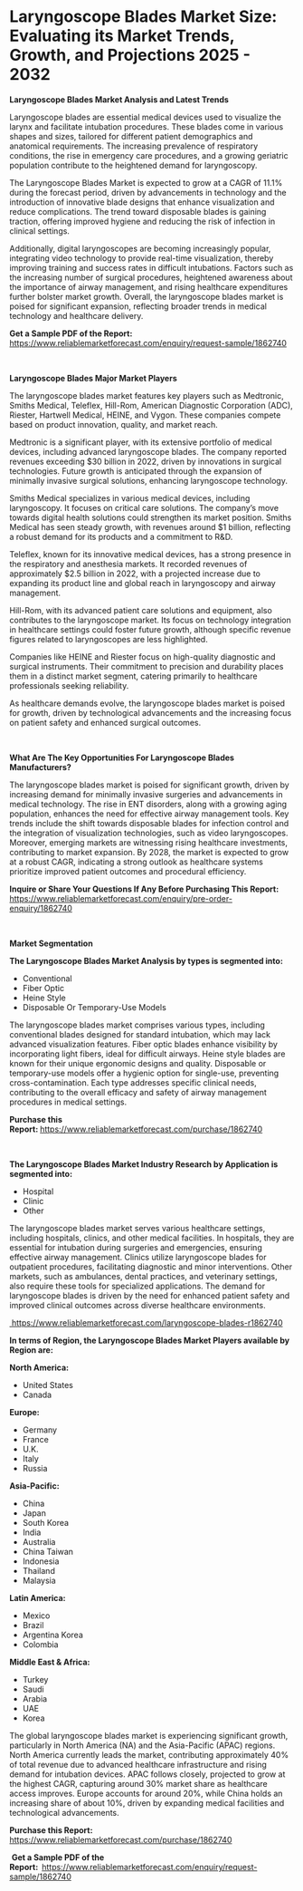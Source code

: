 <p><h1>Laryngoscope Blades Market Size: Evaluating its Market Trends, Growth, and Projections 2025 - 2032</h1></p><p><strong>Laryngoscope Blades Market Analysis and Latest Trends</strong></p>
<p><p>Laryngoscope blades are essential medical devices used to visualize the larynx and facilitate intubation procedures. These blades come in various shapes and sizes, tailored for different patient demographics and anatomical requirements. The increasing prevalence of respiratory conditions, the rise in emergency care procedures, and a growing geriatric population contribute to the heightened demand for laryngoscopy.</p><p>The Laryngoscope Blades Market is expected to grow at a CAGR of 11.1% during the forecast period, driven by advancements in technology and the introduction of innovative blade designs that enhance visualization and reduce complications. The trend toward disposable blades is gaining traction, offering improved hygiene and reducing the risk of infection in clinical settings.</p><p>Additionally, digital laryngoscopes are becoming increasingly popular, integrating video technology to provide real-time visualization, thereby improving training and success rates in difficult intubations. Factors such as the increasing number of surgical procedures, heightened awareness about the importance of airway management, and rising healthcare expenditures further bolster market growth. Overall, the laryngoscope blades market is poised for significant expansion, reflecting broader trends in medical technology and healthcare delivery.</p></p>
<p><strong>Get a Sample PDF of the Report:&nbsp;</strong> <a href="https://www.reliablemarketforecast.com/enquiry/request-sample/1862740?utm_campaign=2533&utm_medium=2&utm_source=Github&utm_content=ia&utm_term=13042025&utm_id=laryngoscope-blades">https://www.reliablemarketforecast.com/enquiry/request-sample/1862740</a></p>
<p>&nbsp;</p>
<p><strong>Laryngoscope Blades Major Market Players</strong></p>
<p><p>The laryngoscope blades market features key players such as Medtronic, Smiths Medical, Teleflex, Hill-Rom, American Diagnostic Corporation (ADC), Riester, Hartwell Medical, HEINE, and Vygon. These companies compete based on product innovation, quality, and market reach.</p><p>Medtronic is a significant player, with its extensive portfolio of medical devices, including advanced laryngoscope blades. The company reported revenues exceeding $30 billion in 2022, driven by innovations in surgical technologies. Future growth is anticipated through the expansion of minimally invasive surgical solutions, enhancing laryngoscope technology.</p><p>Smiths Medical specializes in various medical devices, including laryngoscopy. It focuses on critical care solutions. The company’s move towards digital health solutions could strengthen its market position. Smiths Medical has seen steady growth, with revenues around $1 billion, reflecting a robust demand for its products and a commitment to R&D.</p><p>Teleflex, known for its innovative medical devices, has a strong presence in the respiratory and anesthesia markets. It recorded revenues of approximately $2.5 billion in 2022, with a projected increase due to expanding its product line and global reach in laryngoscopy and airway management.</p><p>Hill-Rom, with its advanced patient care solutions and equipment, also contributes to the laryngoscope market. Its focus on technology integration in healthcare settings could foster future growth, although specific revenue figures related to laryngoscopes are less highlighted.</p><p>Companies like HEINE and Riester focus on high-quality diagnostic and surgical instruments. Their commitment to precision and durability places them in a distinct market segment, catering primarily to healthcare professionals seeking reliability.</p><p>As healthcare demands evolve, the laryngoscope blades market is poised for growth, driven by technological advancements and the increasing focus on patient safety and enhanced surgical outcomes.</p></p>
<p>&nbsp;</p>
<p><strong>What Are The Key Opportunities For Laryngoscope Blades Manufacturers?</strong></p>
<p><p>The laryngoscope blades market is poised for significant growth, driven by increasing demand for minimally invasive surgeries and advancements in medical technology. The rise in ENT disorders, along with a growing aging population, enhances the need for effective airway management tools. Key trends include the shift towards disposable blades for infection control and the integration of visualization technologies, such as video laryngoscopes. Moreover, emerging markets are witnessing rising healthcare investments, contributing to market expansion. By 2028, the market is expected to grow at a robust CAGR, indicating a strong outlook as healthcare systems prioritize improved patient outcomes and procedural efficiency.</p></p>
<p><strong>Inquire or Share Your Questions If Any Before Purchasing This Report:</strong> <a href="https://www.reliablemarketforecast.com/enquiry/pre-order-enquiry/1862740?utm_campaign=2533&utm_medium=2&utm_source=Github&utm_content=ia&utm_term=13042025&utm_id=laryngoscope-blades">https://www.reliablemarketforecast.com/enquiry/pre-order-enquiry/1862740</a></p>
<p>&nbsp;</p>
<p><strong>Market Segmentation</strong></p>
<p><strong>The Laryngoscope Blades Market Analysis by types is segmented into:</strong></p>
<p><ul><li>Conventional</li><li>Fiber Optic</li><li>Heine Style</li><li>Disposable Or Temporary-Use Models</li></ul></p>
<p><p>The laryngoscope blades market comprises various types, including conventional blades designed for standard intubation, which may lack advanced visualization features. Fiber optic blades enhance visibility by incorporating light fibers, ideal for difficult airways. Heine style blades are known for their unique ergonomic designs and quality. Disposable or temporary-use models offer a hygienic option for single-use, preventing cross-contamination. Each type addresses specific clinical needs, contributing to the overall efficacy and safety of airway management procedures in medical settings.</p></p>
<p><strong>Purchase this Report:&nbsp;</strong><a href="https://www.reliablemarketforecast.com/purchase/1862740?utm_campaign=2533&utm_medium=2&utm_source=Github&utm_content=ia&utm_term=13042025&utm_id=laryngoscope-blades">https://www.reliablemarketforecast.com/purchase/1862740</a></p>
<p>&nbsp;</p>
<p><strong>The Laryngoscope Blades Market Industry Research by Application is segmented into:</strong></p>
<p><ul><li>Hospital</li><li>Clinic</li><li>Other</li></ul></p>
<p><p>The laryngoscope blades market serves various healthcare settings, including hospitals, clinics, and other medical facilities. In hospitals, they are essential for intubation during surgeries and emergencies, ensuring effective airway management. Clinics utilize laryngoscope blades for outpatient procedures, facilitating diagnostic and minor interventions. Other markets, such as ambulances, dental practices, and veterinary settings, also require these tools for specialized applications. The demand for laryngoscope blades is driven by the need for enhanced patient safety and improved clinical outcomes across diverse healthcare environments.</p></p>
<p><a href="https://www.reliablemarketforecast.com/laryngoscope-blades-r1862740?utm_campaign=2533&utm_medium=2&utm_source=Github&utm_content=ia&utm_term=13042025&utm_id=laryngoscope-blades">&nbsp;https://www.reliablemarketforecast.com/laryngoscope-blades-r1862740</a></p>
<p><strong>In terms of Region, the Laryngoscope Blades Market Players available by Region are:</strong></p>
<p>
    <p> <strong> North America: </strong>
        <ul>
            <li>United States</li>
            <li>Canada</li>
        </ul>
        </p> 
    <p> <strong> Europe: </strong>
        <ul>
            <li>Germany</li>
            <li>France</li>
            <li>U.K.</li>
            <li>Italy</li>
            <li>Russia</li>
        </ul>
        </p> 
    <p> <strong> Asia-Pacific: </strong>
        <ul>
            <li>China</li>
            <li>Japan</li>
            <li>South Korea</li>
            <li>India</li>
            <li>Australia</li>
            <li>China Taiwan</li>
            <li>Indonesia</li>
            <li>Thailand</li>
            <li>Malaysia</li>
        </ul>
        </p> 
    <p> <strong> Latin America: </strong>
        <ul>
            <li>Mexico</li>
            <li>Brazil</li>
            <li>Argentina Korea</li>
            <li>Colombia</li>
        </ul>
        </p> 
    <p> <strong> Middle East & Africa: </strong>
        <ul>
            <li>Turkey</li>
            <li>Saudi</li>
            <li>Arabia</li>
            <li>UAE</li>
            <li>Korea</li>
        </ul>
    </p>
    </p>
<p><p>The global laryngoscope blades market is experiencing significant growth, particularly in North America (NA) and the Asia-Pacific (APAC) regions. North America currently leads the market, contributing approximately 40% of total revenue due to advanced healthcare infrastructure and rising demand for intubation devices. APAC follows closely, projected to grow at the highest CAGR, capturing around 30% market share as healthcare access improves. Europe accounts for around 20%, while China holds an increasing share of about 10%, driven by expanding medical facilities and technological advancements.</p></p>
<p><strong>Purchase this Report: </strong><a href="https://www.reliablemarketforecast.com/purchase/1862740?utm_campaign=2533&utm_medium=2&utm_source=Github&utm_content=ia&utm_term=13042025&utm_id=laryngoscope-blades">https://www.reliablemarketforecast.com/purchase/1862740</a></p>
<p>&nbsp;<strong>Get a Sample PDF of the Report:&nbsp;&nbsp;</strong><a href="https://www.reliablemarketforecast.com/enquiry/request-sample/1862740?utm_campaign=2533&utm_medium=2&utm_source=Github&utm_content=ia&utm_term=13042025&utm_id=laryngoscope-blades">https://www.reliablemarketforecast.com/enquiry/request-sample/1862740</a></p>
<p><strong></strong></p>
<p><p></p><p></p><p></p></p>